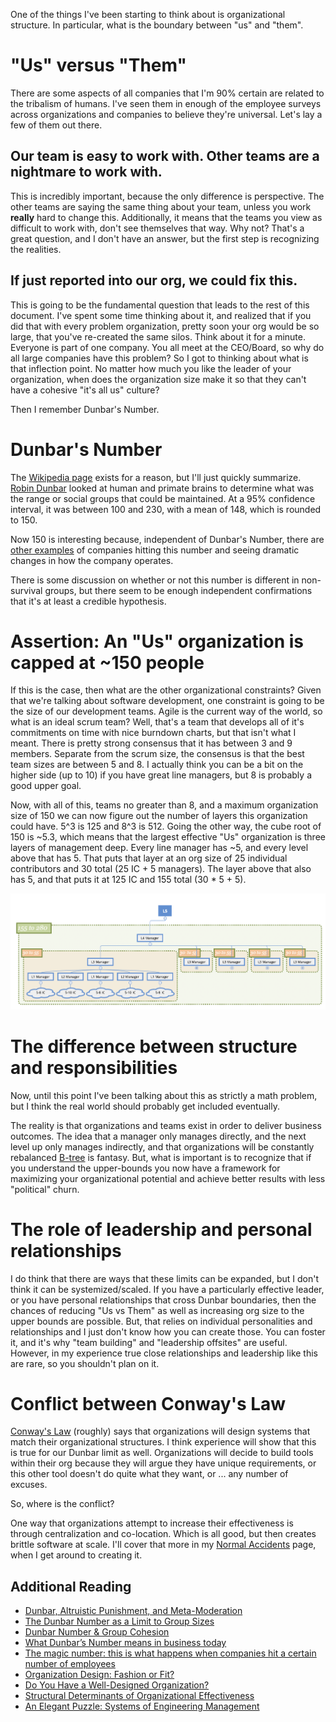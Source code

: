 One of the things I've been starting to think about is organizational structure.  In particular, what is the boundary between "us" and "them".  

# "Us" versus "Them"

There are some aspects of all companies that I'm 90% certain are related to the tribalism of humans.  I've seen them in enough of the employee surveys across organizations and companies to believe they're universal.  Let's lay a few of them out there.

## Our team is easy to work with.  Other teams are a nightmare to work with.

This is incredibly important, because the only difference is perspective.  The other teams are saying the same thing about your team, unless you work **really** hard to change this.  Additionally, it means that the teams you view as difficult to work with, don't see themselves that way.  Why not?  That's a great question, and I don't have an answer, but the first step is recognizing the realities.  

## If <insert team in a different org> just reported into our org, we could fix this.

This is going to be the fundamental question that leads to the rest of this document.  I've spent some time thinking about it, and realized that if you did that with every problem organization, pretty soon your org would be so large, that you've re-created the same silos.  Think about it for a minute. Everyone is part of one company.  You all meet at the CEO/Board, so why do all large companies have this problem?  So I got to thinking about what is that inflection point.  No matter how much you like the leader of your organization, when does the organization size make it so that they can't have a cohesive "it's all us" culture?

Then I remember Dunbar's Number.

# Dunbar's Number

The [Wikipedia page](https://en.wikipedia.org/wiki/Dunbar%27s_number) exists for a reason, but I'll just quickly summarize.  [Robin Dunbar](https://en.wikipedia.org/wiki/Robin_Dunbar) looked at human and primate brains to determine what was the range or social groups that could be maintained.  At a 95% confidence interval, it was between 100 and 230, with a mean of 148, which is rounded to 150.

Now 150 is interesting because, independent of Dunbar's Number, there are [other examples](https://www.weforum.org/agenda/2016/12/the-weird-thing-that-happens-when-companies-get-bigger-than-150-people) of companies hitting this number and seeing dramatic changes in how the company operates. 

There is some discussion on whether or not this number is different in non-survival groups, but there seem to be enough independent confirmations that it's at least a credible hypothesis.

# Assertion: An "Us" organization is capped at ~150 people

If this is the case, then what are the other organizational constraints?  Given that we're talking about software development, one constraint is going to be the size of our development teams.  Agile is the current way of the world, so what is an ideal scrum team?  Well, that's a team that develops all of it's commitments on time with nice burndown charts, but that isn't what I meant.  There is pretty strong consensus that it has between 3 and 9 members.  Separate from the scrum size, the consensus is that the best team sizes are between 5 and 8.  I actually think you can be a bit on the higher side (up to 10) if you have great line managers, but 8 is probably a good upper goal.

Now, with all of this, teams no greater than 8, and a maximum organization size of 150 we can now figure out the number of layers this organization could have.  5^3 is 125 and 8^3 is 512.  Going the other way, the cube root of 150 is ~5.3, which means that the largest effective "Us" organization is three layers of management deep.  Every line manager has ~5, and every level above that has 5.  That puts that layer at an org size of 25 individual contributors and 30 total (25 IC + 5 managers).  The layer above that also has 5, and that puts it at 125 IC and 155 total (30 * 5 + 5).

![Idealized org chart](Images/org-chart.png)

# The difference between structure and responsibilities 

Now, until this point I've been talking about this as strictly a math problem, but I think the real world should probably get included eventually.  

The reality is that organizations and teams exist in order to deliver business outcomes.  The idea that a manager only manages directly, and the next level up only manages indirectly, and that organizations will be constantly rebalanced [B-tree](https://en.wikipedia.org/wiki/B-tree) is fantasy.  But, what is important is to recognize that if you understand the upper-bounds you now have a framework for maximizing your organizational potential and achieve better results with less "political" churn.

# The role of leadership and personal relationships

I do think that there are ways that these limits can be expanded, but I don't think it can be systemized/scaled.  If you have a particularly effective leader, or you have personal relationships that cross Dunbar boundaries, then the chances of reducing "Us vs Them" as well as increasing org size to the upper bounds are possible.  But, that relies on individual personalities and relationships and I just don't know how you can create those.  You can foster it, and it's why "team building" and "leadership offsites" are useful.  However, in my experience true close relationships and leadership like this are rare, so you shouldn't plan on it.

# Conflict between Conway's Law

[Conway's Law](https://en.wikipedia.org/wiki/Conway%27s_law) (roughly) says that organizations will design systems that match their organizational structures.  I think experience will show that this is true for our Dunbar limit as well.  Organizations will decide to build tools within their org because they will argue they have unique requirements, or this other tool doesn't do quite what they want, or ... any number of excuses.

So, where is the conflict?  

One way that organizations attempt to increase their effectiveness is through centralization and co-location.  Which is all good, but then creates brittle software at scale.  I'll cover that more in my [Normal Accidents](normal-accidents.md) page, when I get around to creating it.  


## Additional Reading

* [Dunbar, Altruistic Punishment, and Meta-Moderation](http://www.lifewithalacrity.com/2005/03/dunbar_altruist.html)
* [The Dunbar Number as a Limit to Group Sizes](http://www.lifewithalacrity.com/2004/03/the_dunbar_numb.html)
* [Dunbar Number & Group Cohesion](http://www.lifewithalacrity.com/2005/10/dunbar_group_co.html)
* [What Dunbar’s Number means in business today](https://www.wework.com/ideas/dunbars-number-means-business-today)
* [The magic number: this is what happens when companies hit a certain number of employees](https://www.weforum.org/agenda/2016/12/the-weird-thing-that-happens-when-companies-get-bigger-than-150-people)
* [Organization Design: Fashion or Fit?](https://hbr.org/1981/01/organization-design-fashion-or-fit)
* [Do You Have a Well-Designed Organization?](https://hbr.org/2002/03/do-you-have-a-well-designed-organization)
* [Structural Determinants of Organizational Effectiveness](https://ibimapublishing.com/articles/JOMS/2014/273364/)
* [An Elegant Puzzle: Systems of Engineering Management](https://www.amazon.com/Elegant-Puzzle-Systems-Engineering-Management/dp/1732265186)
